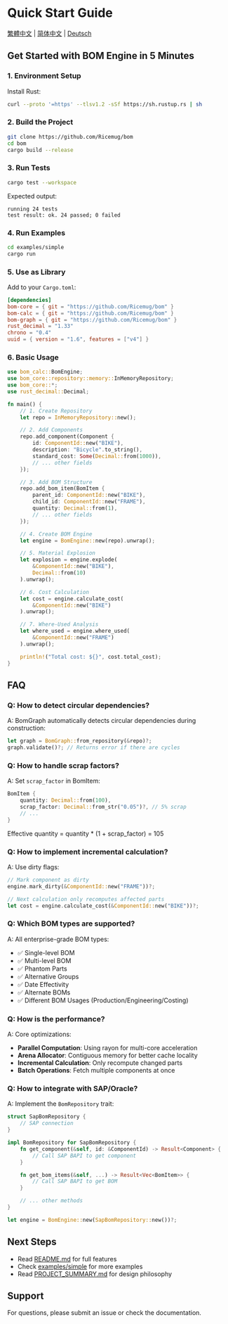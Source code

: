 # Quick Start Guide

[繁體中文](./docs/QUICKSTART.zh-TW.md) | [简体中文](./docs/QUICKSTART.zh-CN.md) | [Deutsch](./docs/QUICKSTART.de.md)

## Get Started with BOM Engine in 5 Minutes

### 1. Environment Setup

Install Rust:
```bash
curl --proto '=https' --tlsv1.2 -sSf https://sh.rustup.rs | sh
```

### 2. Build the Project

```bash
git clone https://github.com/Ricemug/bom
cd bom
cargo build --release
```

### 3. Run Tests

```bash
cargo test --workspace
```

Expected output:
```
running 24 tests
test result: ok. 24 passed; 0 failed
```

### 4. Run Examples

```bash
cd examples/simple
cargo run
```

### 5. Use as Library

Add to your `Cargo.toml`:

```toml
[dependencies]
bom-core = { git = "https://github.com/Ricemug/bom" }
bom-calc = { git = "https://github.com/Ricemug/bom" }
bom-graph = { git = "https://github.com/Ricemug/bom" }
rust_decimal = "1.33"
chrono = "0.4"
uuid = { version = "1.6", features = ["v4"] }
```

### 6. Basic Usage

```rust
use bom_calc::BomEngine;
use bom_core::repository::memory::InMemoryRepository;
use bom_core::*;
use rust_decimal::Decimal;

fn main() {
    // 1. Create Repository
    let repo = InMemoryRepository::new();

    // 2. Add Components
    repo.add_component(Component {
        id: ComponentId::new("BIKE"),
        description: "Bicycle".to_string(),
        standard_cost: Some(Decimal::from(1000)),
        // ... other fields
    });

    // 3. Add BOM Structure
    repo.add_bom_item(BomItem {
        parent_id: ComponentId::new("BIKE"),
        child_id: ComponentId::new("FRAME"),
        quantity: Decimal::from(1),
        // ... other fields
    });

    // 4. Create BOM Engine
    let engine = BomEngine::new(repo).unwrap();

    // 5. Material Explosion
    let explosion = engine.explode(
        &ComponentId::new("BIKE"),
        Decimal::from(10)
    ).unwrap();

    // 6. Cost Calculation
    let cost = engine.calculate_cost(
        &ComponentId::new("BIKE")
    ).unwrap();

    // 7. Where-Used Analysis
    let where_used = engine.where_used(
        &ComponentId::new("FRAME")
    ).unwrap();

    println!("Total cost: ${}", cost.total_cost);
}
```

## FAQ

### Q: How to detect circular dependencies?

A: BomGraph automatically detects circular dependencies during construction:

```rust
let graph = BomGraph::from_repository(&repo)?;
graph.validate()?; // Returns error if there are cycles
```

### Q: How to handle scrap factors?

A: Set `scrap_factor` in BomItem:

```rust
BomItem {
    quantity: Decimal::from(100),
    scrap_factor: Decimal::from_str("0.05")?, // 5% scrap
    // ...
}
```

Effective quantity = quantity * (1 + scrap_factor) = 105

### Q: How to implement incremental calculation?

A: Use dirty flags:

```rust
// Mark component as dirty
engine.mark_dirty(&ComponentId::new("FRAME"))?;

// Next calculation only recomputes affected parts
let cost = engine.calculate_cost(&ComponentId::new("BIKE"))?;
```

### Q: Which BOM types are supported?

A: All enterprise-grade BOM types:

- ✅ Single-level BOM
- ✅ Multi-level BOM
- ✅ Phantom Parts
- ✅ Alternative Groups
- ✅ Date Effectivity
- ✅ Alternate BOMs
- ✅ Different BOM Usages (Production/Engineering/Costing)

### Q: How is the performance?

A: Core optimizations:

- **Parallel Computation**: Using rayon for multi-core acceleration
- **Arena Allocator**: Contiguous memory for better cache locality
- **Incremental Calculation**: Only recompute changed parts
- **Batch Operations**: Fetch multiple components at once

### Q: How to integrate with SAP/Oracle?

A: Implement the `BomRepository` trait:

```rust
struct SapBomRepository {
    // SAP connection
}

impl BomRepository for SapBomRepository {
    fn get_component(&self, id: &ComponentId) -> Result<Component> {
        // Call SAP BAPI to get component
    }

    fn get_bom_items(&self, ...) -> Result<Vec<BomItem>> {
        // Call SAP BAPI to get BOM
    }

    // ... other methods
}

let engine = BomEngine::new(SapBomRepository::new())?;
```

## Next Steps

- Read [README.md](README.md) for full features
- Check [examples/simple](examples/simple) for more examples
- Read [PROJECT_SUMMARY.md](PROJECT_SUMMARY.md) for design philosophy

## Support

For questions, please submit an issue or check the documentation.
